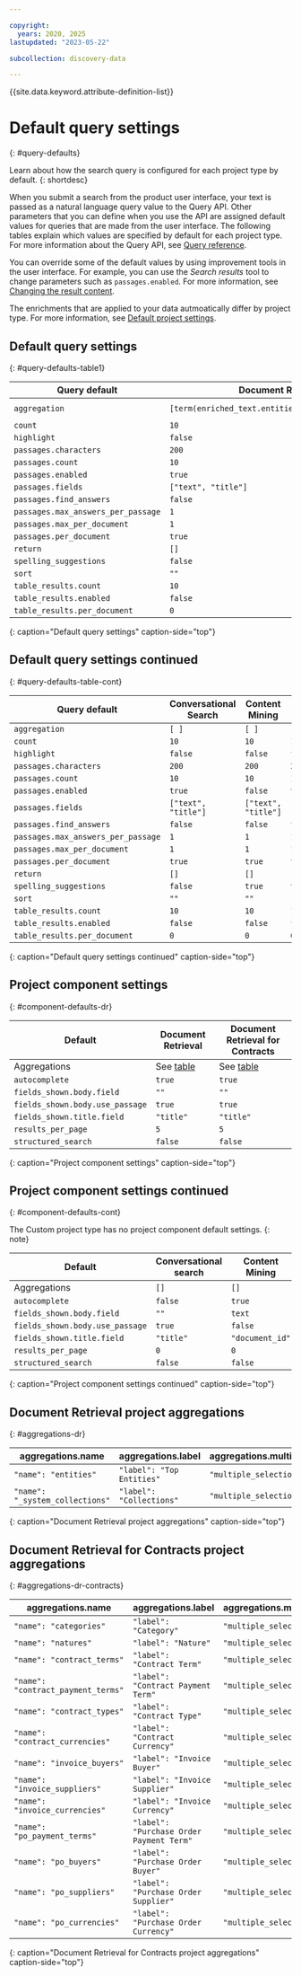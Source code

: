 ```yaml
---

copyright:
  years: 2020, 2025
lastupdated: "2023-05-22"

subcollection: discovery-data

---
```


{{site.data.keyword.attribute-definition-list}}

# Default query settings
{: #query-defaults}

Learn about how the search query is configured for each project type by default.
{: shortdesc}

When you submit a search from the product user interface, your text is passed as a natural language query value to the Query API. Other parameters that you can define when you use the API are assigned default values for queries that are made from the user interface. The following tables explain which values are specified by default for each project type. For more information about the Query API, see [Query reference](/docs/discovery-data?topic=discovery-data-query-reference).

You can override some of the default values by using improvement tools in the user interface. For example, you can use the *Search results* tool to change parameters such as `passages.enabled`. For more information, see [Changing the result content](/docs/discovery-data?topic=discovery-data-query-results#query-results-content).

The enrichments that are applied to your data autmoatically differ by project type. For more information, see [Default project settings](/docs/discovery-data?topic=discovery-data-projects#projects-include-project-defaults-reuse).

## Default query settings
{: #query-defaults-table1}

| Query default | Document Retrieval | Document Retrieval for Contracts |
|---------------|--------------------|--------------------------------- |
| `aggregation` | `[term(enriched_text.entities.text,name:entities)]` | `[term(enriched_html.contract. elements.categories.label,count:25,name:categories)]`|
| `count` | `10` | `10` |
| `highlight` | `false` | `false` |
| `passages.characters` | `200` | `200` |
| `passages.count` | `10` | `10` |
| `passages.enabled` | `true` | `true` |
| `passages.fields` | `["text", "title"]` | `["text", "title"]` |
| `passages.find_answers` | `false` | `false` |
| `passages.max_answers_per_passage` | `1` | `1` |
| `passages.max_per_document` | `1` | `1` |
| `passages.per_document` | `true` | `true` |
| `return` | `[]` | `[]` |
| `spelling_suggestions` | `false` | `true` |
| `sort` | `""` | `""` |
| `table_results.count` | `10` | `10` |
| `table_results.enabled` | `false` | `true` |
| `table_results.per_document` | `0` | `0` |
{: caption="Default query settings" caption-side="top"}

## Default query settings continued
{: #query-defaults-table-cont}

| Query default | Conversational Search | Content Mining | Custom |
|---------------|-----------------------|----------------|--------|
| `aggregation` | `[ ]` | `[ ]` | `[ ]` |
| `count` | `10`  | `10` |  `10` |
| `highlight` | `false` | `false` | `false` |
| `passages.characters` | `200`  | `200` | `200` |
| `passages.count` | `10` | `10` | `10` |
| `passages.enabled` | `true` | `false` | `true` |
| `passages.fields` | `["text", "title"]` | `["text", "title"]` | `["text", "title"]` |
| `passages.find_answers` | `false` | `false` | `false` |
| `passages.max_answers_per_passage` | `1` | `1` | `1` |
| `passages.max_per_document` | `1` | `1` | `1` |
| `passages.per_document` | `true` | `true` | `true` |
| `return` | `[]` | `[]` | `[]` |
| `spelling_suggestions` | `false` | `true` | `true` |
| `sort` | `""` | `""` | `""` |
| `table_results.count` | `10` | `10` | `10` |
| `table_results.enabled` | `false` | `false` | `false` |
| `table_results.per_document` | `0` | `0` | `0` |
{: caption="Default query settings continued" caption-side="top"}

## Project component settings
{: #component-defaults-dr}

| Default | Document Retrieval | Document Retrieval for Contracts |
|---------|--------------------|----------------------------------|
| Aggregations | See [table](#aggregations-dr) | See [table](#aggregations-dr-contracts) |
| `autocomplete` | `true` | `true` |
| `fields_shown.body.field` | `""` |  `""` |
| `fields_shown.body.use_passage` | `true` | `true` |
| `fields_shown.title.field` | `"title"` | `"title"` |
| `results_per_page` | `5`  | `5` |
| `structured_search` | `false`  | `false` |
{: caption="Project component settings" caption-side="top"}

## Project component settings continued
{: #component-defaults-cont}

The Custom project type has no project component default settings.
{: note}

| Default | Conversational search | Content Mining |
|---------|-----------------------|----------------|
| Aggregations | `[]` | `[]` |
| `autocomplete` | `false` | `true` |
| `fields_shown.body.field` | `""` | `text` |
| `fields_shown.body.use_passage` | `true` | `false` |
| `fields_shown.title.field` | `"title"` | `"document_id"` |
| `results_per_page` | `0` | `0` |
| `structured_search` | `false` | `false` |
{: caption="Project component settings continued" caption-side="top"}

## Document Retrieval project aggregations
{: #aggregations-dr}

| aggregations.name | aggregations.label | aggregations.multiple_selections_allowed |
|-------------------|--------------------|------------------------------------------|
| `"name": "entities"` | `"label": "Top Entities"`  | `"multiple_selections_allowed": false` |
| `"name": "_system_collections"` | `"label": "Collections"` | `"multiple_selections_allowed": true` |
{: caption="Document Retrieval project aggregations" caption-side="top"}

## Document Retrieval for Contracts project aggregations
{: #aggregations-dr-contracts}

| aggregations.name | aggregations.label | aggregations.multiple_selections_allowed |
|-------------------|--------------------|------------------------------------------|
| `"name": "categories"` | `"label": "Category"` | `"multiple_selections_allowed": true` |
| `"name": "natures"` | `"label": "Nature"` | `"multiple_selections_allowed": false` |
| `"name": "contract_terms"` | `"label": "Contract Term"` | `"multiple_selections_allowed": false` |
| `"name": "contract_payment_terms"` | `"label": "Contract Payment Term"` | `"multiple_selections_allowed": false` |
| `"name": "contract_types"` | `"label": "Contract Type"` | `"multiple_selections_allowed": false` |
| `"name": "contract_currencies"` | `"label": "Contract Currency"` | `"multiple_selections_allowed": false` |
| `"name": "invoice_buyers"` | `"label": "Invoice Buyer"` | `"multiple_selections_allowed": false` |
| `"name": "invoice_suppliers"` | `"label": "Invoice Supplier"` | `"multiple_selections_allowed": false` |
| `"name": "invoice_currencies"` | `"label": "Invoice Currency"` | `"multiple_selections_allowed": false` |
| `"name": "po_payment_terms"` | `"label": "Purchase Order Payment Term"` | `"multiple_selections_allowed": false` |
| `"name": "po_buyers"` | `"label": "Purchase Order Buyer"` | `"multiple_selections_allowed": false` |
| `"name": "po_suppliers"` | `"label": "Purchase Order Supplier"` | `"multiple_selections_allowed": false` |
| `"name": "po_currencies"` | `"label": "Purchase Order Currency"` | `"multiple_selections_allowed": false` |
{: caption="Document Retrieval for Contracts project aggregations" caption-side="top"}
